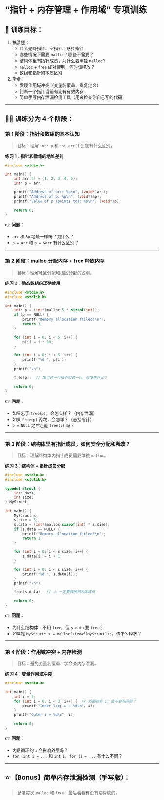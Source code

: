  # “指针 + 内存管理 + 作用域” 专项训练

## 🌱 **训练目标：**

1. 搞清楚：
   - 什么是野指针、空指针、悬挂指针
   - 哪些情况下需要 `malloc`？哪些不需要？
   - 结构体里有指针成员，为什么要单独 `malloc`？
   - `malloc` + `free` 成对使用，何时该释放？
   - 数组和指针的本质区别
2. 学会：
   - 发现作用域冲突（变量名覆盖、重复定义）
   - 判断一个指针当前有没有有效内存
   - 简单手写内存泄漏检测工具（用来检查你自己写的代码）

------

## 🏋️‍♂️ **训练分为 4 个阶段：**

### **第 1 阶段：指针和数组的基本认知**

> 目标：理解 `int* p` 和 `int arr[]` 到底有什么区别。

**练习 1：指针和数组的地址差别**

```c
#include <stdio.h>

int main() {
    int arr[5] = {1, 2, 3, 4, 5};
    int* p = arr;

    printf("Address of arr: %p\n", (void*)arr);
    printf("Address of p: %p\n", (void*)&p);
    printf("Value of p (points to): %p\n", (void*)p);

    return 0;
}
```

👉 **问题：**

- `arr` 和 `&p` 地址一样吗？为什么？
- `p = arr` 和 `p = &arr` 有什么区别？

------

### **第 2 阶段：malloc 分配内存 + free 释放内存**

> 目标：理解堆区分配和栈区分配的区别。

**练习 2：动态数组的正确使用**

```c
#include <stdio.h>
#include <stdlib.h>

int main() {
    int* p = (int*)malloc(5 * sizeof(int));
    if (p == NULL) {
        printf("Memory allocation failed!\n");
        return 1;
    }

    for (int i = 0; i < 5; i++) {
        p[i] = i * 10;
    }

    for (int i = 0; i < 5; i++) {
        printf("%d ", p[i]);
    }
    printf("\n");

    free(p);  // 加了这一行和不加这一行，会发生什么？

    return 0;
}
```

👉 **问题：**

- 如果忘了 `free(p)`，会怎么样？（内存泄漏）
- 如果 `free(p)` 两次，会怎样？（悬挂指针）
- `p = NULL` 之后还能 `free(p)` 吗？

------

### **第 3 阶段：结构体里有指针成员，如何安全分配和释放？**

> 目标：理解结构体内指针成员需要单独 `malloc`。

**练习 3：结构体 + 指针成员分配**

```c
#include <stdio.h>
#include <stdlib.h>

typedef struct {
    int* data;
    int size;
} MyStruct;

int main() {
    MyStruct s;
    s.size = 5;
    s.data = (int*)malloc(sizeof(int) * s.size);
    if (s.data == NULL) {
        printf("Memory allocation failed!\n");
        return 1;
    }

    for (int i = 0; i < s.size; i++) {
        s.data[i] = i + 1;
    }

    for (int i = 0; i < s.size; i++) {
        printf("%d ", s.data[i]);
    }
    printf("\n");

    free(s.data);  // ⚠️ 一定要释放结构体成员

    return 0;
}
```

👉 **问题：**

- 为什么结构体 `s` 不用 `free`，但 `s.data` 要 `free`？
- 如果是 `MyStruct* s = malloc(sizeof(MyStruct));`，该怎么释放？

------

### **第 4 阶段：作用域冲突 + 内存检测**

> 目标：避免变量名覆盖、学会查内存泄漏。

**练习 4：变量作用域冲突**

```c
#include <stdio.h>

int main() {
    int i = 5;
    for (int i = 0; i < 3; i++) {  // 外面也有 i，会不会有问题？
        printf("Inner loop i = %d\n", i);
    }
    printf("Outer i = %d\n", i);

    return 0;
}
```

👉 **问题：**

- 内层循环的 `i` 会影响外层吗？
- `for (int i = ...` 和 `int i; for (i = ...` 有什么不同？

------

## ⭐ 【Bonus】简单内存泄漏检测（手写版）：

> 记录每次 `malloc` 和 `free`，最后看看有没有没释放的。
